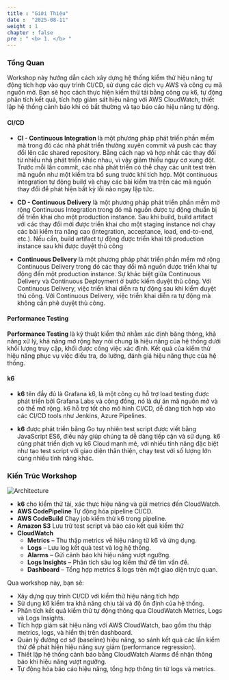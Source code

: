 ```yaml
---
title : "Giới Thiệu"
date :  "2025-08-11" 
weight : 1 
chapter : false
pre : " <b> 1. </b> "
---
```

### Tổng Quan
Workshop này hướng dẫn cách xây dựng hệ thống kiểm thử hiệu năng tự động tích hợp vào quy trình CI/CD, sử dụng các dịch vụ AWS và công cụ mã nguồn mở. Bạn sẽ học cách thực hiện kiểm thử tải bằng công cụ k6, tự động phân tích kết quả, tích hợp giám sát hiệu năng với AWS CloudWatch, thiết lập hệ thống cảnh báo khi có bất thường và tạo báo cáo hiệu năng tự động. 

#### CI/CD
  + **CI - Continuous Integration** là một phương pháp phát triển phần mềm mà trong đó các nhà phát triển thường xuyên commit và push các thay đổi lên các shared repository. Bằng cách nạp và hợp nhất các thay đổi từ nhiều nhà phát triển khác nhau, vì vậy giảm thiểu nguy cơ xung đột. Trước mỗi lần commit, các nhà phát triển có thể chạy các unit test trên mã nguồn như một kiểm tra bổ sung trước khi tích hợp. Một continuous integration tự động build và chạy các bài kiểm tra trên các mã nguồn thay đổi để phát hiện bất kỳ lỗi nào ngay lập tức.

  + **CD - Continuous Delivery** là một phương pháp phát triển phần mềm mở rộng Continuous Integration trong đó mã nguồn được tự động chuẩn bị để triển khai cho một production instance. Sau khi build, build artifact với các thay đổi mới được triển khai cho một staging instance nơi chạy các bài kiểm tra nâng cao (integration, acceptance, load, end-to-end, etc.). Nếu cần, build artifact tự động được triển khai tới production instance sau khi được duyệt thủ công

  + **Continuous Delivery** là một phương pháp phát triển phần mềm mở rộng Continuous Delivery trong đó các thay đổi mã nguồn được triển khai tự động đến một production instance. Sự khác biệt giữa Continuous Delivery và Continuous Deployment ở bước kiểm duyệt thủ công. Với Continuous Delivery, việc triển khai diễn ra tự động sau khi kiểm duyệt thủ công. Với Continuous Delivery, việc triển khai diễn ra tự động mà không cần phê duyệt thủ công.

#### Performance Testing
**Performance Testing** là kỹ thuật kiểm thử nhằm xác định băng thông, khả năng xử lý, khả năng mở rộng hay nói chung là hiệu năng của hệ thống dưới khối lượng truy cập, khối được công việc xác định. Kết quả của kiểm thử hiệu năng phục vụ việc điều tra, đo lường, đánh giá hiệu năng thực của hệ thống.

#### k6
  + **k6** tên đầy đủ là Grafana k6, là một công cụ hỗ trợ load testing được phát triển bởi Grafana Labs và cộng đồng, nó là dự án mã nguồn mở và có thể mở rộng. k6 hỗ trợ tốt cho mô hình CI/CD, dễ dàng tích hợp vào các CI/CD tools như Jenkins, Azure Pipelines.

  + **k6** được phát triển bằng Go tuy nhiên test script được viết bằng JavaScript ES6, điều này giúp chúng ta dễ dàng tiếp cận và sử dụng. k6 cũng phát triển dịch vụ k6 Cloud mạnh mẽ, với nhiều tính năng đặc biệt như tạo test script với giao diện thân thiện, chạy test với số lượng lớn cùng nhiều tính năng khác.

### Kiến Trúc Workshop

![Architecture](/Workshop-AWS/images/arc-cicd-be.png)

- **k6** cho kiểm thử tải, xác thực hiệu năng và gửi metrics đến CloudWatch.
- **AWS CodePipeline** Tự động hóa pipeline CI/CD.
- **AWS CodeBuild** Chạy job kiểm thử k6 trong pipeline.
- **Amazon S3** Lưu trữ test script và báo cáo kết quả kiểm thử
- **CloudWatch** 
  - **Metrics** – Thu thập metrics về hiệu năng từ k6 và ứng dụng.
  - **Logs** – Lưu log kết quả test và log hệ thống.
  - **Alarms** – Gửi cảnh báo khi hiệu năng vượt ngưỡng.
  - **Logs Insights** – Phân tích sâu log kiểm thử để tìm vấn đề.
  - **Dashboard** – Tổng hợp metrics & logs trên một giao diện trực quan.

Qua workshop này, bạn sẽ:
- Xây dựng quy trình CI/CD với kiểm thử hiệu năng tích hợp
- Sử dụng k6 kiểm tra khả năng chịu tải và độ ổn định của hệ thống.
- Phân tích kết quả kiểm thử tự động thông qua CloudWatch Metrics, Logs và Logs Insights.
- Tích hợp giám sát hiệu năng với AWS CloudWatch, bao gồm thu thập metrics, logs, và hiển thị trên dashboard.
- Quản lý đường cơ sở (baseline) hiệu năng, so sánh kết quả các lần kiểm thử để phát hiện hiệu năng suy giảm (performance regression).
- Thiết lập hệ thống cảnh báo bằng CloudWatch Alarms để nhận thông báo khi hiệu năng vượt ngưỡng.
- Tự động hóa báo cáo hiệu năng, tổng hợp thông tin từ logs và metrics.

